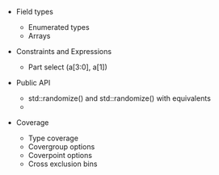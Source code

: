 
- Field types
  - Enumerated types
  - Arrays

- Constraints and Expressions
  - Part select (a[3:0], a[1])
    
- Public API
  - std::randomize() and std::randomize() with equivalents
  - 
  
- Coverage
  - Type coverage
  - Covergroup options
  - Coverpoint options
  - Cross exclusion bins
